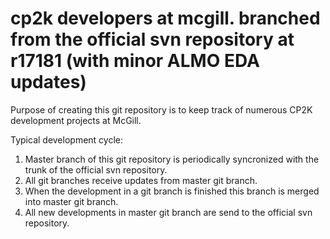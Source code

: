 # cp2k developers at mcgill. branched from the official svn repository at r17181 (with minor ALMO EDA updates)

Purpose of creating this git repository is to keep track of numerous CP2K development projects at McGill.

Typical development cycle:

1. Master branch of this git repository is periodically syncronized with the trunk of the official svn repository.
2. All git branches receive updates from master git branch.
3. When the development in a git branch is finished this branch is merged into master git branch.
4. All new developments in master git branch are send to the official svn repository.
 
